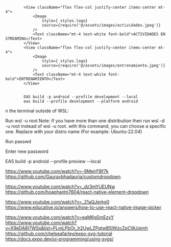             <View className="flex flex-col justify-center items-center mt-4"> 
                <Image
                    style={ styles.logo}
                    source={require('@/assets/images/actividades.jpeg')}
                />
                <Text className="mt-4 text-white font-bold">ACTIVIDADES EN STREAMING</Text>
            </View> 
            <View className="flex flex-col justify-center items-center mt-4"> 
                <Image
                    style={ styles.logo}
                    source={require('@/assets/images/entrenamiento.jpeg')}
                />
                <Text className="mt-4 text-white font-bold">ENTRENAMIENTO</Text>
            </View>  


            EAS build -p android --profile development --local
            eas build --profile development --platform android

n the terminal outside of WSL:

Run wsl -u root
Note: If you have more than one distribution then run wsl -d <your-distro-name> -u root instead of wsl -u root. with this command, you can choose a specific one. Replace <your-distro-name> with your distro name (For example: Ubuntu-22.04)

Run passwd <username>

Enter new password

 EAS build -p android --profile preview --local
 
https://www.youtube.com/watch?v=-9MejrFBf7k
https://github.com/Gauravbhadauria/customdropdown

https://www.youtube.com/watch?v=_dz3mYUEUNw
https://github.com/hoaphantn7604/react-native-element-dropdown

https://www.youtube.com/watch?v=_21aQJerkg0
https://www.educative.io/answers/how-to-use-react-native-image-picker

https://www.youtube.com/watch?v=eaM6g5mEzvY
https://www.youtube.com/watch?v=X9eDA8I7WSs&list=PLmLPbOr_h2UwLZPqtwB5lWzcZpCWJqimh
https://github.com/chelseafarley/expo-svg-tutorial
https://docs.expo.dev/ui-programming/using-svgs/


